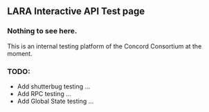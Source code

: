 ## LARA Interactive API Test page ##

### Nothing to see here. ###

This is an internal testing platform of the
Concord Consortium at the moment.

### TODO: ###

* Add shutterbug testing …
* Add RPC testing …
* Add Global State testing … 
